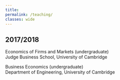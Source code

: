 ```yaml
---
title: 
permalink: /teaching/
classes: wide
---
```


## 2017/2018

Economics of Firms and Markets (undergraduate) <br>
Judge Business School, University of Cambridge

Business Economics (undergraduate) <br>
Department of Engineering, University of Cambridge
